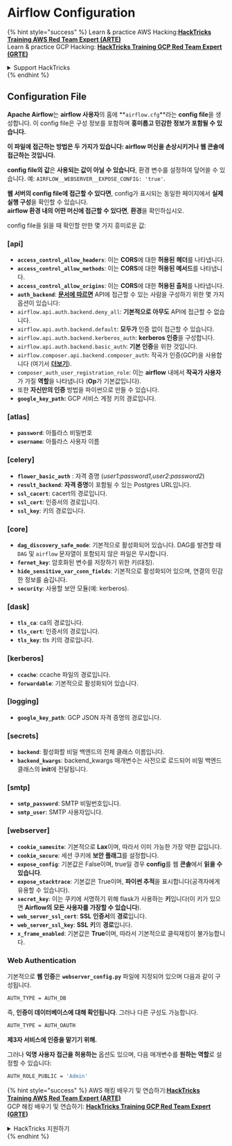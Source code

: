 # Airflow Configuration

{% hint style="success" %}
Learn & practice AWS Hacking:<img src="../../.gitbook/assets/image (1).png" alt="" data-size="line">[**HackTricks Training AWS Red Team Expert (ARTE)**](https://training.hacktricks.xyz/courses/arte)<img src="../../.gitbook/assets/image (1).png" alt="" data-size="line">\
Learn & practice GCP Hacking: <img src="../../.gitbook/assets/image (2).png" alt="" data-size="line">[**HackTricks Training GCP Red Team Expert (GRTE)**<img src="../../.gitbook/assets/image (2).png" alt="" data-size="line">](https://training.hacktricks.xyz/courses/grte)

<details>

<summary>Support HackTricks</summary>

* Check the [**subscription plans**](https://github.com/sponsors/carlospolop)!
* **Join the** 💬 [**Discord group**](https://discord.gg/hRep4RUj7f) or the [**telegram group**](https://t.me/peass) or **follow** us on **Twitter** 🐦 [**@hacktricks\_live**](https://twitter.com/hacktricks\_live)**.**
* **Share hacking tricks by submitting PRs to the** [**HackTricks**](https://github.com/carlospolop/hacktricks) and [**HackTricks Cloud**](https://github.com/carlospolop/hacktricks-cloud) github repos.

</details>
{% endhint %}

## Configuration File

**Apache Airflow**는 **airflow 사용자**의 홈에 **`airflow.cfg`**라는 **config file**을 생성합니다. 이 config file은 구성 정보를 포함하며 **흥미롭고 민감한 정보가 포함될 수 있습니다.**

**이 파일에 접근하는 방법은 두 가지가 있습니다: airflow 머신을 손상시키거나 웹 콘솔에 접근하는 것입니다.**

**config file의 값**은 **사용되는 값이 아닐 수 있습니다**, 환경 변수를 설정하여 덮어쓸 수 있습니다. 예: `AIRFLOW__WEBSERVER__EXPOSE_CONFIG: 'true'`.

**웹 서버의 config file에 접근할 수 있다면**, config가 표시되는 동일한 페이지에서 **실제 실행 구성**을 확인할 수 있습니다.\
**airflow 환경 내의 어떤 머신에 접근할 수 있다면**, **환경**을 확인하십시오.

config file을 읽을 때 확인할 만한 몇 가지 흥미로운 값:

### \[api]

* **`access_control_allow_headers`**: 이는 **CORS**에 대한 **허용된** **헤더**를 나타냅니다.
* **`access_control_allow_methods`**: 이는 **CORS**에 대한 **허용된 메서드**를 나타냅니다.
* **`access_control_allow_origins`**: 이는 **CORS**에 대한 **허용된 출처**를 나타냅니다.
* **`auth_backend`**: [**문서에 따르면**](https://airflow.apache.org/docs/apache-airflow/stable/security/api.html) API에 접근할 수 있는 사람을 구성하기 위한 몇 가지 옵션이 있습니다:
* `airflow.api.auth.backend.deny_all`: **기본적으로 아무도** API에 접근할 수 없습니다.
* `airflow.api.auth.backend.default`: **모두가** 인증 없이 접근할 수 있습니다.
* `airflow.api.auth.backend.kerberos_auth`: **kerberos 인증**을 구성합니다.
* `airflow.api.auth.backend.basic_auth`: **기본 인증**을 위한 것입니다.
* `airflow.composer.api.backend.composer_auth`: 작곡가 인증(GCP)을 사용합니다 (여기서 [**더보기**](https://cloud.google.com/composer/docs/access-airflow-api)).
* `composer_auth_user_registration_role`: 이는 **airflow** 내에서 **작곡가 사용자**가 가질 **역할**을 나타냅니다 (**Op**가 기본값입니다).
* 또한 **자신만의 인증** 방법을 파이썬으로 만들 수 있습니다.
* **`google_key_path`:** GCP 서비스 계정 키의 경로입니다.

### **\[atlas]**

* **`password`**: 아틀라스 비밀번호
* **`username`**: 아틀라스 사용자 이름

### \[celery]

* **`flower_basic_auth`** : 자격 증명 (_user1:password1,user2:password2_)
* **`result_backend`**: **자격 증명**이 포함될 수 있는 Postgres URL입니다.
* **`ssl_cacert`**: cacert의 경로입니다.
* **`ssl_cert`**: 인증서의 경로입니다.
* **`ssl_key`**: 키의 경로입니다.

### \[core]

* **`dag_discovery_safe_mode`**: 기본적으로 활성화되어 있습니다. DAG를 발견할 때 `DAG` 및 `airflow` 문자열이 포함되지 않은 파일은 무시합니다.
* **`fernet_key`**: 암호화된 변수를 저장하기 위한 키(대칭).
* **`hide_sensitive_var_conn_fields`**: 기본적으로 활성화되어 있으며, 연결의 민감한 정보를 숨깁니다.
* **`security`**: 사용할 보안 모듈(예: kerberos).

### \[dask]

* **`tls_ca`**: ca의 경로입니다.
* **`tls_cert`**: 인증서의 경로입니다.
* **`tls_key`**: tls 키의 경로입니다.

### \[kerberos]

* **`ccache`**: ccache 파일의 경로입니다.
* **`forwardable`**: 기본적으로 활성화되어 있습니다.

### \[logging]

* **`google_key_path`**: GCP JSON 자격 증명의 경로입니다.

### \[secrets]

* **`backend`**: 활성화할 비밀 백엔드의 전체 클래스 이름입니다.
* **`backend_kwargs`**: backend\_kwargs 매개변수는 사전으로 로드되어 비밀 백엔드 클래스의 **init**에 전달됩니다.

### \[smtp]

* **`smtp_password`**: SMTP 비밀번호입니다.
* **`smtp_user`**: SMTP 사용자입니다.

### \[webserver]

* **`cookie_samesite`**: 기본적으로 **Lax**이며, 따라서 이미 가능한 가장 약한 값입니다.
* **`cookie_secure`**: 세션 쿠키에 **보안 플래그**를 설정합니다.
* **`expose_config`**: 기본값은 False이며, true일 경우 **config**를 웹 **콘솔**에서 **읽을 수 있습니다**.
* **`expose_stacktrace`**: 기본값은 True이며, **파이썬 추적**을 표시합니다(공격자에게 유용할 수 있습니다).
* **`secret_key`**: 이는 쿠키에 서명하기 위해 flask가 사용하는 **키**입니다(이 키가 있으면 **Airflow의 모든 사용자를 가장할 수 있습니다**).
* **`web_server_ssl_cert`**: **SSL** **인증서**의 **경로**입니다.
* **`web_server_ssl_key`**: **SSL** **키**의 **경로**입니다.
* **`x_frame_enabled`**: 기본값은 **True**이며, 따라서 기본적으로 클릭재킹이 불가능합니다.

### Web Authentication

기본적으로 **웹 인증**은 **`webserver_config.py`** 파일에 지정되어 있으며 다음과 같이 구성됩니다.
```bash
AUTH_TYPE = AUTH_DB
```
즉, **인증이 데이터베이스에 대해 확인됩니다**. 그러나 다른 구성도 가능합니다.
```bash
AUTH_TYPE = AUTH_OAUTH
```
**제3자 서비스에 인증을 맡기기 위해.**

그러나 **익명 사용자 접근을 허용하는** 옵션도 있으며, 다음 매개변수를 **원하는 역할**로 설정할 수 있습니다:
```bash
AUTH_ROLE_PUBLIC = 'Admin'
```
{% hint style="success" %}
AWS 해킹 배우기 및 연습하기:<img src="../../.gitbook/assets/image (1).png" alt="" data-size="line">[**HackTricks Training AWS Red Team Expert (ARTE)**](https://training.hacktricks.xyz/courses/arte)<img src="../../.gitbook/assets/image (1).png" alt="" data-size="line">\
GCP 해킹 배우기 및 연습하기: <img src="../../.gitbook/assets/image (2).png" alt="" data-size="line">[**HackTricks Training GCP Red Team Expert (GRTE)**<img src="../../.gitbook/assets/image (2).png" alt="" data-size="line">](https://training.hacktricks.xyz/courses/grte)

<details>

<summary>HackTricks 지원하기</summary>

* [**구독 계획**](https://github.com/sponsors/carlospolop) 확인하기!
* **💬 [**디스코드 그룹**](https://discord.gg/hRep4RUj7f) 또는 [**텔레그램 그룹**](https://t.me/peass)에 참여하거나 **트위터** 🐦 [**@hacktricks\_live**](https://twitter.com/hacktricks\_live)**를 팔로우하세요.**
* **[**HackTricks**](https://github.com/carlospolop/hacktricks) 및 [**HackTricks Cloud**](https://github.com/carlospolop/hacktricks-cloud) 깃허브 리포지토리에 PR을 제출하여 해킹 트릭을 공유하세요.**

</details>
{% endhint %}
